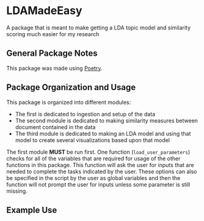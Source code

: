 # LDAMadeEasy

A package that is meant to make getting a LDA topic model and similarity scoring much easier for my research

## General Package Notes

This package was made using [Poetry](https://python-poetry.org/docs/basic-usage/).

## Package Organization and Usage

This package is organized into different modules:

- The first is dedicated to ingestion and setup of the data
- The second module is dedicated to making similarity measures between document contained in the data
- The third module is dedicated to making an LDA model and using that model to create several visualizations based upon that model

The first module **MUST** be run first. One function (`load_user_parameters`) checks for all of the variables that are required for usage of the other functions in this package. This function will ask the user for inputs that are needed to complete the tasks indicated by the user. These options can also be specified in the script by the user as global variables and then the function will not prompt the user for inputs unless some parameter is still missing.

## Example Use


